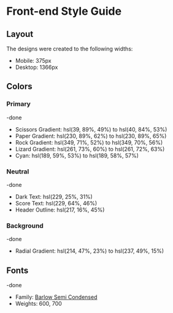 # Front-end Style Guide

## Layout

The designs were created to the following widths:

- Mobile: 375px
- Desktop: 1366px

## Colors

### Primary
-done
- Scissors Gradient: hsl(39, 89%, 49%) to hsl(40, 84%, 53%)
- Paper Gradient: hsl(230, 89%, 62%) to hsl(230, 89%, 65%)
- Rock Gradient: hsl(349, 71%, 52%) to hsl(349, 70%, 56%)
- Lizard Gradient: hsl(261, 73%, 60%) to hsl(261, 72%, 63%)
- Cyan: hsl(189, 59%, 53%) to hsl(189, 58%, 57%)

### Neutral
-done
- Dark Text: hsl(229, 25%, 31%)
- Score Text: hsl(229, 64%, 46%)
- Header Outline: hsl(217, 16%, 45%)

### Background
-done
- Radial Gradient: hsl(214, 47%, 23%) to hsl(237, 49%, 15%)

## Fonts
-done
- Family: [Barlow Semi Condensed](https://fonts.google.com/specimen/Barlow+Semi+Condensed)
- Weights: 600, 700
